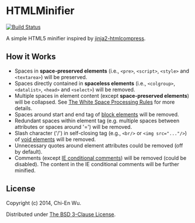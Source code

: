 # HTMLMinifier

[![Build Status](https://travis-ci.org/jason2506/HTMLMinifier.png)](http://travis-ci.org/jason2506/HTMLMinifier)

A simple HTML5 minifier inspired by [jinja2-htmlcompress](https://github.com/mitsuhiko/jinja2-htmlcompress).

## How it Works

* Spaces in **space-preserved elements** (i.e., `<pre>`, `<script>`, `<style>` and `<textarea>`) will be preserved.
* Spaces directly contained in **spaceless elements** (i.e., `<colgroup>`, `<datalist>`, `<head>` and `<select>`) will be removed.
* Multiple spaces in element content (except **space-preserved elements**) will be collapsed. See [The White Space Processing Rules](http://www.w3.org/TR/css-text-3/#egbidiwscollapse) for more details.
* Spaces around start and end tag of [block elements](http://www.w3.org/TR/CSS2/visuren.html#block-boxes) will be removed.
* Redundant spaces within element tag (e.g. multiple spaces between attributes or spaces around '=') will be removed.
* Slash character ('/') in self-closing tag (e.g., `<br/>` or `<img src="..."/>`) of [void elements](http://www.w3.org/TR/html5/syntax.html#void-elements) will be removed.
* Unnecessary quotes around element attributes could be removed (off by default).
* Comments (except [IE conditional comments](http://msdn.microsoft.com/en-us/library/ms537512.ASPX)) will be removed (could be disabled). The content in the IE conditional comments will be further minified.

## License

Copyright (c) 2014, Chi-En Wu.

Distributed under [The BSD 3-Clause License](http://opensource.org/licenses/BSD-3-Clause).
